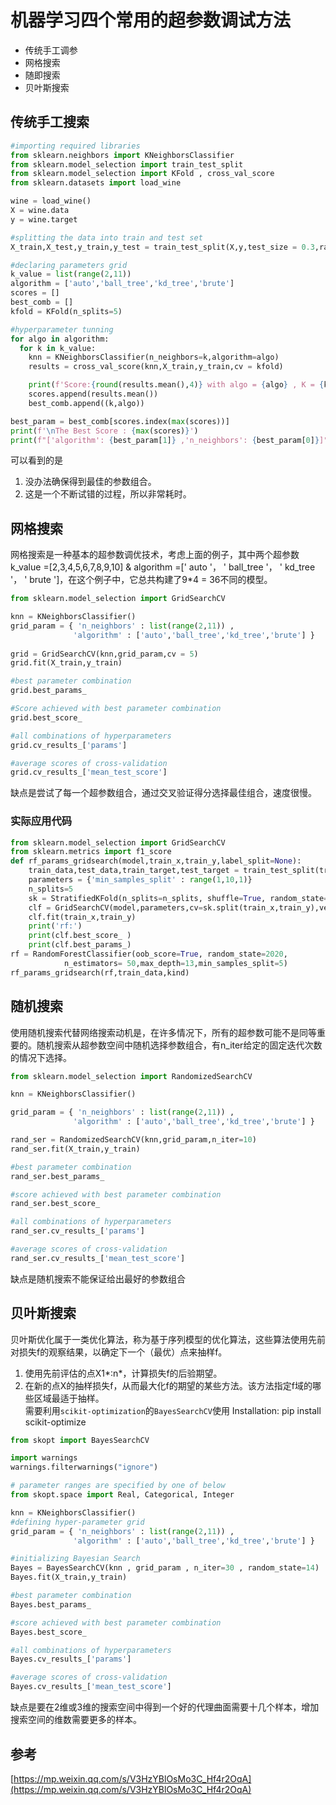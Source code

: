 # 机器学习四个常用的超参数调试方法

* 传统手工调参
* 网格搜索
* 随即搜索
* 贝叶斯搜索

## 传统手工搜索
```python
#importing required libraries
from sklearn.neighbors import KNeighborsClassifier
from sklearn.model_selection import train_test_split
from sklearn.model_selection import KFold , cross_val_score
from sklearn.datasets import load_wine

wine = load_wine()
X = wine.data
y = wine.target

#splitting the data into train and test set
X_train,X_test,y_train,y_test = train_test_split(X,y,test_size = 0.3,random_state = 14)

#declaring parameters grid
k_value = list(range(2,11))
algorithm = ['auto','ball_tree','kd_tree','brute']
scores = []
best_comb = []
kfold = KFold(n_splits=5)

#hyperparameter tunning
for algo in algorithm:
  for k in k_value:
    knn = KNeighborsClassifier(n_neighbors=k,algorithm=algo)
    results = cross_val_score(knn,X_train,y_train,cv = kfold)

    print(f'Score:{round(results.mean(),4)} with algo = {algo} , K = {k}')
    scores.append(results.mean())
    best_comb.append((k,algo))

best_param = best_comb[scores.index(max(scores))]
print(f'\nThe Best Score : {max(scores)}')
print(f"['algorithm': {best_param[1]} ,'n_neighbors': {best_param[0]}]")
```
可以看到的是  
1. 没办法确保得到最佳的参数组合。  
2. 这是一个不断试错的过程，所以非常耗时。

## 网格搜索
网格搜索是一种基本的超参数调优技术，考虑上面的例子，其中两个超参数k_value =[2,3,4,5,6,7,8,9,10] & algorithm =[' auto '， ' ball_tree '， ' kd_tree '， ' brute ']，在这个例子中，它总共构建了9*4 = 36不同的模型。
```python
from sklearn.model_selection import GridSearchCV

knn = KNeighborsClassifier()
grid_param = { 'n_neighbors' : list(range(2,11)) , 
              'algorithm' : ['auto','ball_tree','kd_tree','brute'] }
              
grid = GridSearchCV(knn,grid_param,cv = 5)
grid.fit(X_train,y_train)

#best parameter combination
grid.best_params_

#Score achieved with best parameter combination
grid.best_score_

#all combinations of hyperparameters
grid.cv_results_['params']

#average scores of cross-validation
grid.cv_results_['mean_test_score']
```
缺点是尝试了每一个超参数组合，通过交叉验证得分选择最佳组合，速度很慢。  

### 实际应用代码
```python
from sklearn.model_selection import GridSearchCV
from sklearn.metrics import f1_score
def rf_params_gridsearch(model,train_x,train_y,label_split=None):
    train_data,test_data,train_target,test_target = train_test_split(train_x,train_y,test_size=0.2,random_state=2020)
    parameters = {'min_samples_split' : range(1,10,1)}
    n_splits=5
    sk = StratifiedKFold(n_splits=n_splits, shuffle=True, random_state=2020)
    clf = GridSearchCV(model,parameters,cv=sk.split(train_x,train_y),verbose=2,scoring='f1')
    clf.fit(train_x,train_y)
    print('rf:')
    print(clf.best_score_ )
    print(clf.best_params_)
rf = RandomForestClassifier(oob_score=True, random_state=2020,
            n_estimators= 50,max_depth=13,min_samples_split=5)
rf_params_gridsearch(rf,train_data,kind)
```

## 随机搜索
使用随机搜索代替网络搜索动机是，在许多情况下，所有的超参数可能不是同等重要的。随机搜索从超参数空间中随机选择参数组合，有n_iter给定的固定迭代次数的情况下选择。
```python
from sklearn.model_selection import RandomizedSearchCV

knn = KNeighborsClassifier()

grid_param = { 'n_neighbors' : list(range(2,11)) , 
              'algorithm' : ['auto','ball_tree','kd_tree','brute'] }

rand_ser = RandomizedSearchCV(knn,grid_param,n_iter=10)
rand_ser.fit(X_train,y_train)

#best parameter combination
rand_ser.best_params_

#score achieved with best parameter combination
rand_ser.best_score_

#all combinations of hyperparameters
rand_ser.cv_results_['params']

#average scores of cross-validation
rand_ser.cv_results_['mean_test_score']
```
缺点是随机搜索不能保证给出最好的参数组合

## 贝叶斯搜索
贝叶斯优化属于一类优化算法，称为基于序列模型的优化算法，这些算法使用先前对损失f的观察结果，以确定下一个（最优）点来抽样f。  
1. 使用先前评估的点X1*:n*，计算损失f的后验期望。  
2. 在新的点X的抽样损失f，从而最大化f的期望的某些方法。该方法指定f域的哪些区域最适于抽样。  
需要利用`scikit-optimization`的`BayesSearchCV`使用
    Installation: pip install scikit-optimize
```python
from skopt import BayesSearchCV

import warnings
warnings.filterwarnings("ignore")

# parameter ranges are specified by one of below
from skopt.space import Real, Categorical, Integer

knn = KNeighborsClassifier()
#defining hyper-parameter grid
grid_param = { 'n_neighbors' : list(range(2,11)) , 
              'algorithm' : ['auto','ball_tree','kd_tree','brute'] }

#initializing Bayesian Search
Bayes = BayesSearchCV(knn , grid_param , n_iter=30 , random_state=14)
Bayes.fit(X_train,y_train)

#best parameter combination
Bayes.best_params_

#score achieved with best parameter combination
Bayes.best_score_

#all combinations of hyperparameters
Bayes.cv_results_['params']

#average scores of cross-validation
Bayes.cv_results_['mean_test_score']
```
缺点是要在2维或3维的搜索空间中得到一个好的代理曲面需要十几个样本，增加搜索空间的维数需要更多的样本。  

## 参考
[https://mp.weixin.qq.com/s/V3HzYBlOsMo3C_Hf4r2OqA](https://mp.weixin.qq.com/s/V3HzYBlOsMo3C_Hf4r2OqA)
